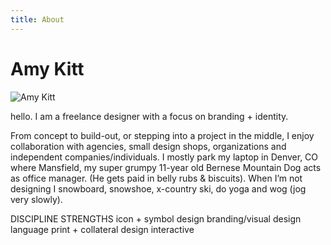 ```yaml
---
title: About
---
```


# Amy Kitt

![Amy Kitt](https://d194i88zucrucp.cloudfront.net/amy-kitt.jpg)

hello. I am a freelance designer with a focus on branding + identity.

From concept to build-out, or stepping into a project in the middle, I enjoy collaboration with agencies, small design shops, organizations and independent companies/individuals. I mostly park my laptop in Denver, CO where Mansfield, my super grumpy 11-year old Bernese Mountain Dog acts as office manager. (He gets paid in belly rubs & biscuits). When I’m not designing I snowboard, snowshoe, x-country ski, do yoga and wog (jog very slowly). 

DISCIPLINE STRENGTHS
icon + symbol design
branding/visual design language
print + collateral design
interactive 
